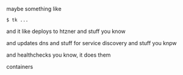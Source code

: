maybe something like

```console
$ tk ...
```

and it like deploys to htzner and stuff you know

and updates dns and stuff for service discovery and stuff you knpw

and healthchecks you know, it does them

containers
